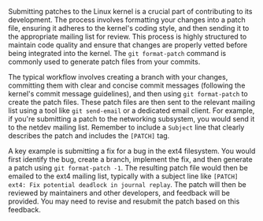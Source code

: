 Submitting patches to the Linux kernel is a crucial part of contributing to its development. The process involves formatting your changes into a patch file, ensuring it adheres to the kernel's coding style, and then sending it to the appropriate mailing list for review. This process is highly structured to maintain code quality and ensure that changes are properly vetted before being integrated into the kernel. The `git format-patch` command is commonly used to generate patch files from your commits.

The typical workflow involves creating a branch with your changes, committing them with clear and concise commit messages (following the kernel's commit message guidelines), and then using `git format-patch` to create the patch files. These patch files are then sent to the relevant mailing list using a tool like `git send-email` or a dedicated email client. For example, if you're submitting a patch to the networking subsystem, you would send it to the netdev mailing list. Remember to include a `Subject` line that clearly describes the patch and includes the `[PATCH]` tag.

A key example is submitting a fix for a bug in the ext4 filesystem. You would first identify the bug, create a branch, implement the fix, and then generate a patch using `git format-patch -1`. The resulting patch file would then be emailed to the ext4 mailing list, typically with a subject line like `[PATCH] ext4: Fix potential deadlock in journal replay`. The patch will then be reviewed by maintainers and other developers, and feedback will be provided. You may need to revise and resubmit the patch based on this feedback.
